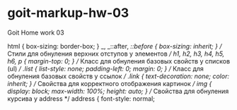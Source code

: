 # goit-markup-hw-03

Goit Home work 03

html { box-sizing: border-box; } _, _::after, _::before { box-sizing: inherit; } /_ Стили для
обнуления верхних отступов у элементов _/ h1, h2, h3, h4, h5, h6, p { margin-top: 0; } /_ Класс для
обнуления базовых свойств у списков (ul) _/ .list { list-style: none; padding-left: 0; margin: 0; }
/_ Класс для обнуления базовых свойств у ссылок _/ .link { text-decoration: none; color: inherit; }
/_ Свойства для корректного отображения картинок _/ img { display: block; max-width: 100%; height:
auto; } /_ Свойства для обнуления курсива у address \*/ address { font-style: normal;

